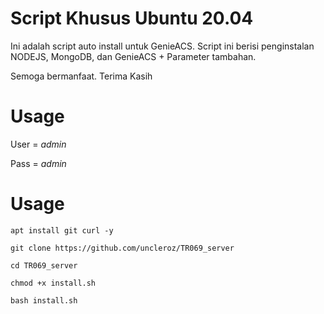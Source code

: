 # Script Khusus Ubuntu 20.04
Ini adalah script auto install untuk GenieACS. Script ini berisi penginstalan NODEJS, MongoDB, dan GenieACS + Parameter tambahan.


Semoga bermanfaat. Terima Kasih
# Usage
User = *admin*

Pass = *admin*
# Usage
```
apt install git curl -y
```
```
git clone https://github.com/uncleroz/TR069_server
```
```
cd TR069_server
```
```
chmod +x install.sh
```
```
bash install.sh
```
